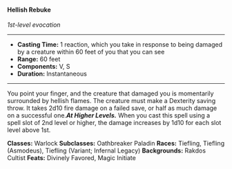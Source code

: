 #### Hellish Rebuke
*1st-level evocation*
___
- **Casting Time:** 1 reaction, which you take in response to being damaged by a creature within 60 feet of you that you can see
- **Range:** 60 feet
- **Components:** V, S
- **Duration:** Instantaneous
---
You point your finger, and the creature that damaged you is momentarily surrounded by hellish flames. The creature must make a Dexterity saving throw. It takes 2d10 fire damage on a failed save, or half as much damage on a successful one.***At Higher Levels.*** When you cast this spell using a spell slot of 2nd level or higher, the damage increases by 1d10 for each slot level above 1st.

**Classes:** Warlock
**Subclasses:** Oathbreaker Paladin
**Races:** Tiefling, Tiefling (Asmodeus), Tiefling (Variant; Infernal Legacy)
**Backgrounds:** Rakdos Cultist
**Feats:** Divinely Favored, Magic Initiate